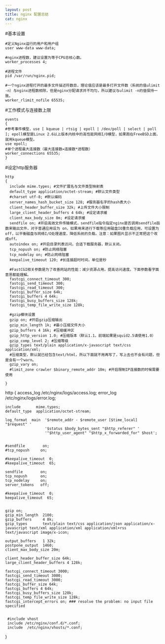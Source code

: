 ```yaml
---
layout: post
title: nginx 配置总结
cat: nginx
---
```


#基本设置

```nginx
#定义Nginx运行的用户和用户组
user www-data www-data;

#nginx进程数，建议设置为等于CPU总核心数。
worker_processes 4;

#进程文件
pid /var/run/nginx.pid;

#一个nginx进程打开的最多文件描述符数目，理论值应该是最多打开文件数（系统的值ulimit -n）与nginx进程数相除，但是nginx分配请求并不均匀，所以建议与ulimit -n的值保持一致。
worker_rlimit_nofile 65535;
```


#工作模式与连接数上限

```nginx
events
{
#参考事件模型，use [ kqueue | rtsig | epoll | /dev/poll | select | poll ]; epoll模型是Linux 2.6以上版本内核中的高性能网络I/O模型，如果跑在FreeBSD上面，就用kqueue模型。
use epoll;
#单个进程最大连接数（最大连接数=连接数*进程数）
worker_connections 65535;
}
```


#设定http服务器

```nginx
http
{
  include mime.types; #文件扩展名与文件类型映射表
  default_type application/octet-stream; #默认文件类型
  #charset utf-8; #默认编码
  server_names_hash_bucket_size 128; #服务器名字的hash表大小
  client_header_buffer_size 32k; #上传文件大小限制
  large_client_header_buffers 4 64k; #设定请求缓
  client_max_body_size 8m; #设定请求缓
  sendfile on; #开启高效文件传输模式，sendfile指令指定nginx是否调用sendfile函数来输出文件，对于普通应用设为 on，如果用来进行下载等应用磁盘IO重负载应用，可设置为off，以平衡磁盘与网络I/O处理速度，降低系统的负载。注意：如果图片显示不正常把这个改成off。
  autoindex on; #开启目录列表访问，合适下载服务器，默认关闭。
  tcp_nopush on; #防止网络阻塞
  tcp_nodelay on; #防止网络阻塞
  keepalive_timeout 120; #长连接超时时间，单位是秒

  #FastCGI相关参数是为了改善网站的性能：减少资源占用，提高访问速度。下面参数看字面意思都能理解。
  fastcgi_connect_timeout 300;
  fastcgi_send_timeout 300;
  fastcgi_read_timeout 300;
  fastcgi_buffer_size 64k;
  fastcgi_buffers 4 64k;
  fastcgi_busy_buffers_size 128k;
  fastcgi_temp_file_write_size 128k;

  #gzip模块设置
  gzip on; #开启gzip压缩输出
  gzip_min_length 1k; #最小压缩文件大小
  gzip_buffers 4 16k; #压缩缓冲区
  gzip_http_version 1.0; #压缩版本（默认1.1，前端如果是squid2.5请使用1.0）
  gzip_comp_level 2; #压缩等级
  gzip_types text/plain application/x-javascript text/css application/xml;
  #压缩类型，默认就已经包含text/html，所以下面就不用再写了，写上去也不会有问题，但是会有一个warn。
  gzip_vary on;
  #limit_zone crawler $binary_remote_addr 10m; #开启限制IP连接数的时候需要使用

}
```



http {
	access_log /etc/nginx/logs/access.log;
	error_log /etc/nginx/logs/error.log;

    include       mime.types;
    default_type  application/octet-stream;

    log_format  main  '$remote_addr - $remote_user [$time_local] "$request" '
                      '$status $body_bytes_sent "$http_referer" '
                      '"$http_user_agent" "$http_x_forwarded_for" $host';


    #sendfile        on;
    #tcp_nopush     on;

    #keepalive_timeout  0;
    #keepalive_timeout  65;

    sendfile        on;
    tcp_nopush      on;
    tcp_nodelay     on;
    server_tokens   off;

    #keepalive_timeout  0;
    keepalive_timeout  65;


    gzip on;
    gzip_min_length  2100;
    gzip_buffers     4 8k;
    gzip_types       text/plain text/css application/json application/x-javascript text/xml application/xml application/xml+rss text/javascript image/x-icon;

    output_buffers   1 32k;
    postpone_output  1460;
    client_max_body_size 20m;

    client_header_buffer_size 64k;
    large_client_header_buffers 4 128k;

    fastcgi_connect_timeout 3000;
    fastcgi_send_timeout 3000;
    fastcgi_read_timeout 3000;
    fastcgi_buffer_size 64k;
    fastcgi_buffers 4 64k;
    fastcgi_busy_buffers_size 128k;
    fastcgi_temp_file_write_size 128k;
    fastcgi_intercept_errors on; ### resolve the problem: no input file specified


     #include vhost
	 include /etc/nginx/conf.d/*.conf;
     include  /etc/nginx/vhosts/*.conf;

}
